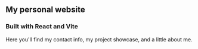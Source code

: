 ## My personal website
### Built with React and Vite
Here you'll find my contact info, my project showcase, and a little about me.
